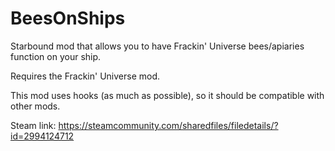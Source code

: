 # BeesOnShips
Starbound mod that allows you to have Frackin' Universe bees/apiaries function on your ship.

Requires the Frackin' Universe mod. 

This mod uses hooks (as much as possible), so it should be compatible with other mods.

Steam link:
https://steamcommunity.com/sharedfiles/filedetails/?id=2994124712
